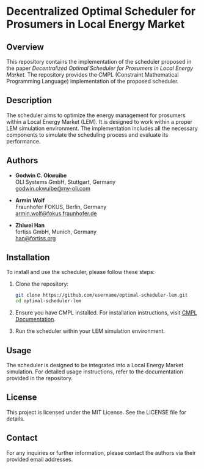 # Decentralized Optimal Scheduler for Prosumers in Local Energy Market

## Overview

This repository contains the implementation of the scheduler proposed in the paper *Decentralized Optimal Scheduler for Prosumers in Local Energy Market*. The repository provides the CMPL (Constraint Mathematical Programming Language) implementation of the proposed scheduler.

## Description

The scheduler aims to optimize the energy management for prosumers within a Local Energy Market (LEM). It is designed to work within a proper LEM simulation environment. The implementation includes all the necessary components to simulate the scheduling process and evaluate its performance.

## Authors

- **Godwin C. Okwuibe**  
  OLI Systems GmbH, Stuttgart, Germany  
  [godwin.okwuibe@my-oli.com](mailto:godwin.okwuibe@my-oli.com)

- **Armin Wolf**  
  Fraunhofer FOKUS, Berlin, Germany  
  [armin.wolf@fokus.fraunhofer.de](mailto:armin.wolf@fokus.fraunhofer.de)

- **Zhiwei Han**  
  fortiss GmbH, Munich, Germany  
  [han@fortiss.org](mailto:han@fortiss.org)

## Installation

To install and use the scheduler, please follow these steps:

1. Clone the repository:
   ```bash
   git clone https://github.com/username/optimal-scheduler-lem.git
   cd optimal-scheduler-lem

2. Ensure you have CMPL installed. For installation instructions, visit [CMPL Documentation](http://www.coliop.org).

3. Run the scheduler within your LEM simulation environment.

## Usage

The scheduler is designed to be integrated into a Local Energy Market simulation. For detailed usage instructions, refer to the documentation provided in the repository.

## License

This project is licensed under the MIT License. See the LICENSE file for details.

## Contact

For any inquiries or further information, please contact the authors via their provided email addresses.
